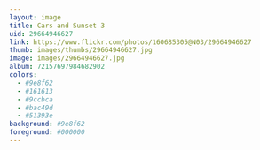 ```yaml
---
layout: image
title: Cars and Sunset 3
uid: 29664946627
link: https://www.flickr.com/photos/160685305@N03/29664946627
thumb: images/thumbs/29664946627.jpg
image: images/29664946627.jpg
album: 72157697984682902
colors: 
  - #9e8f62
  - #161613
  - #9ccbca
  - #bac49d
  - #51393e
background: #9e8f62
foreground: #000000
---
```


